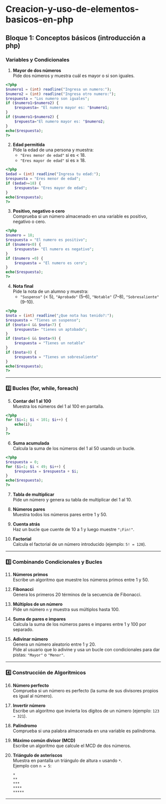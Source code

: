 # Creacion-y-uso-de-elementos-basicos-en-php
## Bloque 1: Conceptos básicos (introducción a php)

### Variables y Condicionales

1. **Mayor de dos números**  
   Pide dos números y muestra cuál es mayor o si son iguales.  

```php
<?php
$numero1 = (int) readline("Ingresa un numero:");
$numero2 = (int) readline("Ingresa otro numero:");
$respuesta = "Los numero son iguales";
if ($numero1>$numero2) {
    $respuesta= "El numero mayor es: "$numero1;
}
if ($numero1>$numero2) {
    $repuesta="El numero mayor es: "$numero2;
}
echo($respuesta);
?>
```

2. **Edad permitida**  
   Pide la edad de una persona y muestra:  
   - `"Eres menor de edad"` si es < 18.  
   - `"Eres mayor de edad"` si es ≥ 18.  

```php
<?php
$edad = (int) readline("Ingresa tu edad:");
$respuesta = "Eres menor de edad";
if ($edad>=18) {
    $respuesta= "Eres mayor de edad";
}
echo($respuesta);
?>
```
3. **Positivo, negativo o cero**  
   Comprueba si un número almacenado en una variable es positivo, negativo o cero.  
   
```php
<?php
$numero = 18;
$respuesta = "El numero es positivo";
if ($numero<0) {
    $respuesta= "El numero es negativo";
}
if ($numero =0) {
    $respuesta = "El numero es cero";
}
echo($respuesta);
?>
```

4. **Nota final**  
   Pide la nota de un alumno y muestra:  
   - `"Suspenso"` (< 5), `"Aprobado"` (5–6), `"Notable"` (7–8), `"Sobresaliente"` (9–10).  

```php
<?php
$nota = (int) readline("¿Que nota has tenido?:");
$respuesta = "Tienes un suspenso";
if ($nota>4 && $nota<7) {
    $respuesta= "tienes un aptobado";
}
if ($nota>6 && $nota<9) {
    $respuesta = "Tienes un notable"
}
if ($nota>8) {
    $respuesta = "Tienes un sobresaliente"
}
echo($respuesta);
?>
```

---

### 2️⃣ Bucles (for, while, foreach)

5. **Contar del 1 al 100**  
   Muestra los números del 1 al 100 en pantalla.

```php
<?php
for ($i=1; $i < 101; $i++) { 
    echo(i);
}
?>
```  

6. **Suma acumulada**  
   Calcula la suma de los números del 1 al 50 usando un bucle.  
   
```php
<?php
$respuesta = 0;
for ($i=1; $i < 49; $i++) { 
    $respuesta = $respuesta + $i;
}
echo($respuesta);
?>
```

7. **Tabla de multiplicar**  
   Pide un número y genera su tabla de multiplicar del 1 al 10.  

8. **Números pares**  
   Muestra todos los números pares entre 1 y 50.  

9. **Cuenta atrás**  
   Haz un bucle que cuente de 10 a 1 y luego muestre `"¡Fin!"`.  

10. **Factorial**  
    Calcula el factorial de un número introducido (ejemplo: `5! = 120`).  

---

### 3️⃣ Combinando Condicionales y Bucles

11. **Números primos**  
    Escribe un algoritmo que muestre los números primos entre 1 y 50.  

12. **Fibonacci**  
    Genera los primeros 20 términos de la secuencia de Fibonacci.  

13. **Múltiplos de un número**  
    Pide un número `n` y muestra sus múltiplos hasta 100.  

14. **Suma de pares e impares**  
    Calcula la suma de los números pares e impares entre 1 y 100 por separado.  

15. **Adivinar número**  
    Genera un número aleatorio entre 1 y 20.  
    Pide al usuario que lo adivine y usa un bucle con condicionales para dar pistas: `"Mayor"` o `"Menor"`.  

---

### 4️⃣ Construcción de Algorítmicos

16. **Número perfecto**  
    Comprueba si un número es perfecto (la suma de sus divisores propios es igual al número).  

17. **Invertir número**  
    Escribe un algoritmo que invierta los dígitos de un número (ejemplo: `123 → 321`).  

18. **Palíndromo**  
    Comprueba si una palabra almacenada en una variable es palíndroma.  

19. **Máximo común divisor (MCD)**  
    Escribe un algoritmo que calcule el MCD de dos números.  

20. **Triángulo de asteriscos**  
    Muestra en pantalla un triángulo de altura `n` usando `*`.  
    Ejemplo con `n = 5`:  
    ```
    *
    **
    ***
    ****
    *****
    ```

---